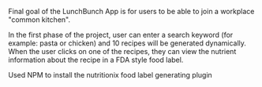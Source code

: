 Final goal of the LunchBunch App is for users to be able to join a workplace "common kitchen".

In the first phase of the project, user can enter a search keyword (for example: pasta or chicken) and 10 recipes will be generated dynamically. When the user clicks on one of the recipes, they can view the nutrient information about the recipe in a FDA style food label.

Used NPM to install the nutritionix food label generating plugin
